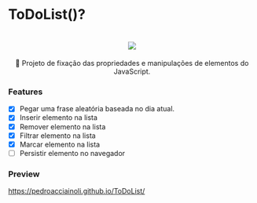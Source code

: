 # ToDoList()?

<h1 align="center">
 <img src="https://img.shields.io/static/v1?label=Feito%20com&message=JavaScript&color=7159c1&style=for-the-badge&logo=ghost"/>
</h1>
<p align="center">🚀 Projeto de fixação das propriedades e manipulações de elementos do JavaScript.

### Features

- [x] Pegar uma frase aleatória baseada no dia atual.
- [x] Inserir elemento na lista
- [x] Remover elemento na lista
- [x] Filtrar elemento na lista
- [x] Marcar elemento na lista
- [ ] Persistir elemento no navegador

 ### Preview
 
 https://pedroacciainoli.github.io/ToDoList/


